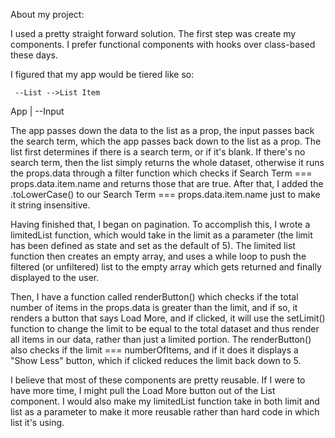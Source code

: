 About my project:

I used a pretty straight forward solution. The first step was create my components. I prefer functional components with hooks over class-based these days.

I figured that my app would be tiered like so:

     --List -->List Item

App |
--Input

The app passes down the data to the list as a prop, the input passes back the search term, which the app passes back down to the list as a prop. The list first determines if there is a search term, or if it's blank. If there's no search term, then the list simply returns the whole dataset, otherwise it runs the props.data through a filter function which checks if Search Term === props.data.item.name and returns those that are true. After that, I added the .toLowerCase() to our Search Term === props.data.item.name just to make it string insensitive.

Having finished that, I began on pagination. To accomplish this, I wrote a limitedList function, which would take in the limit as a parameter (the limit has been defined as state and set as the default of 5). The limited list function then creates an empty array, and uses a while loop to push the filtered (or unfiltered) list to the empty array which gets returned and finally displayed to the user.

Then, I have a function called renderButton() which checks if the total number of items in the props.data is greater than the limit, and if so, it renders a button that says Load More, and if clicked, it will use the setLimit() function to change the limit to be equal to the total dataset and thus render all items in our data, rather than just a limited portion. The renderButton() also checks if the limit === numberOfItems, and if it does it displays a "Show Less" button, which if clicked reduces the limit back down to 5.

I believe that most of these components are pretty reusable. If I were to have more time, I might pull the Load More button out of the List component. I would also make my limitedList function take in both limit and list as a parameter to make it more reusable rather than hard code in which list it's using.
